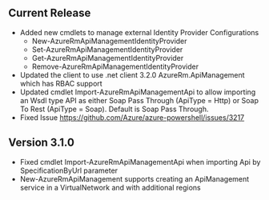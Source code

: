 ﻿<!--
    Please leave this section at the top of the change log.

    Changes for the current release should go under the section titled "Current Release", and should adhere to the following format:

    ## Current Release
    * Overview of change #1
        - Additional information about change #1
    * Overview of change #2
        - Additional information about change #2
        - Additional information about change #2
    * Overview of change #3
    * Overview of change #4
        - Additional information about change #4

    ## YYYY.MM.DD - Version X.Y.Z (Previous Release)
    * Overview of change #1
        - Additional information about change #1
-->
## Current Release
* Added new cmdlets to manage external Identity Provider Configurations
    - New-AzureRmApiManagementIdentityProvider
    - Set-AzureRmApiManagementIdentityProvider
    - Get-AzureRmApiManagementIdentityProvider
    - Remove-AzureRmApiManagementIdentityProvider
* Updated the client to use .net client 3.2.0 AzureRm.ApiManagement which has RBAC support
* Updated cmdlet Import-AzureRmApiManagementApi to allow importing an Wsdl type API as either Soap Pass Through (ApiType = Http) or Soap To Rest (ApiType = Soap). Default is Soap Pass Through.
* Fixed Issue https://github.com/Azure/azure-powershell/issues/3217

## Version 3.1.0
* Fixed cmdlet Import-AzureRmApiManagementApi when importing Api by SpecificationByUrl parameter
* New-AzureRmApiManagement supports creating an ApiManagement service in a VirtualNetwork and with additional regions